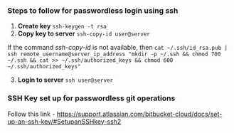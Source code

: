 ### Steps to follow for passwordless login using ssh

1. **Create key**  ``ssh-keygen -t rsa``
2. **Copy key to server** ``ssh-copy-id user@server``

If the command *ssh-copy-id* is not available, then ``cat ~/.ssh/id_rsa.pub | ssh remote_username@server_ip_address "mkdir -p ~/.ssh && chmod 700 ~/.ssh && cat >> ~/.ssh/authorized_keys && chmod 600 ~/.ssh/authorized_keys"``

3. **Login to server** ``ssh user@server``


### SSH Key set up for passwordless git operations

Follow this link - https://support.atlassian.com/bitbucket-cloud/docs/set-up-an-ssh-key/#SetupanSSHkey-ssh2
